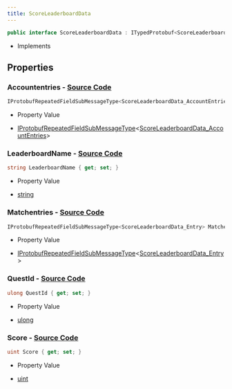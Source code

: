 ```yaml
---
title: ScoreLeaderboardData
---
```


```csharp
public interface ScoreLeaderboardData : ITypedProtobuf<ScoreLeaderboardData>, INativeHandle
```

- Implements

## Properties

### **Accountentries** - [Source Code](https://github.com/swiftly-solution/swiftlys2/blob/main/managed/src/SwiftlyS2.Generated/Protobufs/Interfaces/ScoreLeaderboardData.cs#L19)

```csharp
IProtobufRepeatedFieldSubMessageType<ScoreLeaderboardData_AccountEntries> Accountentries { get; }
```

- Property Value

- [IProtobufRepeatedFieldSubMessageType](/docs/api/shared/netmessages/iprotobufrepeatedfieldsubmessagetype-1)<[ScoreLeaderboardData_AccountEntries](/docs/api/shared/protobufdefinitions/scoreleaderboarddata_accountentries)>

### **LeaderboardName** - [Source Code](https://github.com/swiftly-solution/swiftlys2/blob/main/managed/src/SwiftlyS2.Generated/Protobufs/Interfaces/ScoreLeaderboardData.cs#L25)

```csharp
string LeaderboardName { get; set; }
```

- Property Value

- [string](https://learn.microsoft.com/dotnet/api/system.string)

### **Matchentries** - [Source Code](https://github.com/swiftly-solution/swiftlys2/blob/main/managed/src/SwiftlyS2.Generated/Protobufs/Interfaces/ScoreLeaderboardData.cs#L22)

```csharp
IProtobufRepeatedFieldSubMessageType<ScoreLeaderboardData_Entry> Matchentries { get; }
```

- Property Value

- [IProtobufRepeatedFieldSubMessageType](/docs/api/shared/netmessages/iprotobufrepeatedfieldsubmessagetype-1)<[ScoreLeaderboardData_Entry](/docs/api/shared/protobufdefinitions/scoreleaderboarddata_entry)>

### **QuestId** - [Source Code](https://github.com/swiftly-solution/swiftlys2/blob/main/managed/src/SwiftlyS2.Generated/Protobufs/Interfaces/ScoreLeaderboardData.cs#L13)

```csharp
ulong QuestId { get; set; }
```

- Property Value

- [ulong](https://learn.microsoft.com/dotnet/api/system.uint64)

### **Score** - [Source Code](https://github.com/swiftly-solution/swiftlys2/blob/main/managed/src/SwiftlyS2.Generated/Protobufs/Interfaces/ScoreLeaderboardData.cs#L16)

```csharp
uint Score { get; set; }
```

- Property Value

- [uint](https://learn.microsoft.com/dotnet/api/system.uint32)

